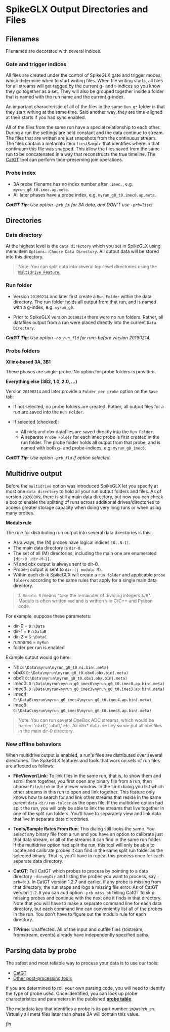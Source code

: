 # SpikeGLX Output Directories and Files

## Filenames

Filenames are decorated with several indices.

### Gate and trigger indices

All files are created under the control of SpikeGLX gate and trigger
modes, which determine when to start writing files. When file writing
starts, all files for all streams will get tagged by the current g- and
t-indices so you know they go together as a set. They will also be grouped
together inside a folder that is named with the run name and the current
g-index.

An important characteristic of all of the files in the same `Run_g*` folder
is that they start writing at the same time. Said another way, they are
time-aligned at their starts if you had sync enabled.

All of the files from the same run have a special relationship to each other.
During a run the settings are held constant and the data continue to stream.
The files that are written are just snapshots from the continuous stream.
The files contain a metadata item `firstSample` that identifies where in
that continuum this file was snapped. This allow the files saved from the
same run to be concatenated in a way that reconstructs the true timeline.
The [CatGT](https://billkarsh.github.io/SpikeGLX/#catgt) tool can perform
time-preserving join operations.

### Probe index

* 3A probe filename has no index number after `.imec.`, e.g. `myrun_g0_t0.imec.ap.meta`.
* All later phases have a probe index, e.g. `myrun_g0_t0.imec0.ap.meta`.

***CatGT Tip**: Use option `-prb_3A` for 3A data, and DON'T use `-prb=list`!*

## Directories

### Data directory

At the highest level is the `data directory` which you set in SpikeGLX
using menu item `Options::Choose Data Directory`. All output data will
be stored into this directory.

>Note: You can split data into several top-level directories using the
[`Multidrive Feature`.](#multidrive-output)

### Run folder

* Version `20190214` and later first create a `Run Folder` within the
data directory. The run folder holds all output from that run, and is
named with a g-index, e.g. `myrun_g0`.

* Prior to SpikeGLX version `20190214` there were no run folders. Rather,
all datafiles output from a run were placed directly into the current
`Data Directory`.

***CatGT Tip**: Use option `-no_run_fld` for runs before version 20190214.*

### Probe folders

**Xilinx-based 3A, 3B1**

These phases are single-probe. No option for probe folders is provided.

**Everything else (3B2, 1.0, 2.0, ...)**

Version `20190214` and later provide a `Folder per probe` option on the
`Save` tab:

* If not selected, no probe folders are created. Rather, all output files
for a run are saved into the `Run Folder`.

* If selected (checked):
    + All nidq and obx datafiles are saved directly into the `Run Folder`.
    + A separate `Probe Folder` for each imec probe is first created
    in the run folder. The probe folder holds all output from that probe,
    and is named with both g- and probe-indices, e.g. `myrun_g0_imec6`.

***CatGT Tip**: Use option `-prb_fld` if option selected.*

## Multidrive output

Before the `multidrive` option was introduced SpikeGLX let you specify
at most one `data directory` to hold all your run output folders and files.
As of version `20200309`, there is still a main data directory, but now
you can check a box to enable the splitting of runs across additional
drives/directories to access greater storage capacity when doing very
long runs or when using many probes.

**Modulo rule**

The rule for distributing run output into several data directories is this:

* As always, the (N) probes have logical indices `[0..N-1]`.
* The main data directory is `dir-0`.
* The set of all (M) directories, including the main one are enumerated `[dir-0..dir-M-1]`.
* NI and obx output is always sent to dir-0.
* Probe-j output is sent to `dir-(j modulo M)`.
* Within each dir-k SpikeGLX will create a `run folder` and applicable `probe folders`
according to the same rules that apply for a single main data directory.

>`A Modulo B` means "take the remainder of dividing integers `A/B`". Modulo
is often written `mod` and is written `%` in C/C++ and Python code.

For example, suppose these parameters:

* dir-0 = `D:\Data`
* dir-1 = `E:\DataB`
* dir-2 = `G:\DataC`
* runname = `myRun`
* folder per run is enabled

Example output would go here:

* NI: `D:\Data\myrun\myrun_g0_t0.ni.bin(.meta)`
* obx0: `D:\Data\myrun\myrun_g0_t0.obx0.obx.bin(.meta)`
* obx1: `D:\Data\myrun\myrun_g0_t0.obx1.obx.bin(.meta)`
* Imec0: `D:\Data\myrun\myrun_g0_imec0\myrun_g0_t0.imec0.ap.bin(.meta)`
* Imec3: `D:\Data\myrun\myrun_g0_imec3\myrun_g0_t0.imec3.ap.bin(.meta)`
* Imec4: `E:\DataB\myrun\myrun_g0_imec4\myrun_g0_t0.imec4.ap.bin(.meta)`
* Imec8: `G:\DataC\myrun\myrun_g0_imec8\myrun_g0_t0.imec8.ap.bin(.meta)`

>Note: You can run several OneBox ADC streams, which would be named 'obx0,'
'obx1,' etc. All obx\* data are tiny so we put all obx files in the main
dir-0 directory.

### New offline behaviors

When multidrive output is enabled, a run's files are distributed over
several directories. The SpikeGLX features and tools that work on sets
of run files are affected as follows:

* **FileViewer/Link**: To link files in the same run, that is, to show them
and scroll them together, you first open any binary file from a run, then
choose `File/Link` in the Viewer window. In the Link dialog you list which
other streams in this run to open and link together. This feature only knows
how to search for and link other streams that reside in the same parent
`data-dir/run-folder` as the open file. If the multidrive option had split
the run, you will only be able to link the streams that live together in
one of the split run folders. You'll have to separately view and link data
that live in separate data directories.

* **Tools/Sample Rates From Run**: This dialog still looks the same. You
select any binary file from a run and you have an option to calibrate just
that data stream, or all of the streams it can find in the same run folder.
If the multidrive option had split the run, this tool will only be able to
locate and calibrate probes it can find in the same split run folder as the
selected binary. That is, you'll have to repeat this process once for each
separate data directory.

* **CatGT**: Tell CatGT which probes to process by pointing to a data
directory `-dir=myDir` and listing the probes you want to process, say
`-prb=0:3`. In CatGT version 1.2.7 and earlier, if any probe is missing
from that directory, the run stops and logs a missing file error. As of
CatGT version `1.2.8` you can add option `-prb_miss_ok` telling CatGT
to skip missing probes and continue with the next one it finds in that
directory. Note that you will have to make a separate command line for
each data directory, but each command line can conveniently list all of
the probes in the run. You don't have to figure out the modulo rule for
each directory.

* **TPrime**:
Unaffected. All of the input and outfile files {tostream, fromstream, events}
already have independently specified paths.

## Parsing data by probe

The safest and most reliable way to process your data is to use our tools:

* [CatGT](https://billkarsh.github.io/SpikeGLX/#catgt)
* [Other post-processing tools](https://billkarsh.github.io/SpikeGLX/#post-processing-tools)

If you are determined to roll your own parsing code, you will need to
identify the type of probe used. Once identified, you can look up probe
characteristics and parameters in the published
[**probe table**](https://github.com/billkarsh/ProbeTable).

The metadata key that identifies a probe is its part number `imDatPrb_pn`.
Virtually all meta files later than phase 3A will contain this value.


_fin_

